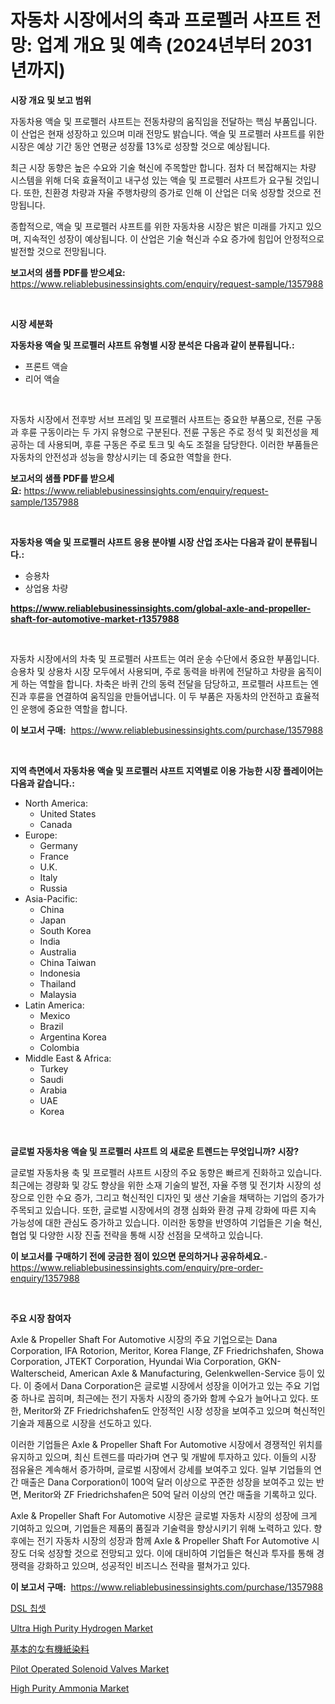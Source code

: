 <p><h1>자동차 시장에서의 축과 프로펠러 샤프트 전망: 업계 개요 및 예측 (2024년부터 2031년까지)</h1></p><p><strong>시장 개요 및 보고 범위</strong></p>
<p><p>자동차용 액슬 및 프로펠러 샤프트는 전동차량의 움직임을 전달하는 핵심 부품입니다. 이 산업은 현재 성장하고 있으며 미래 전망도 밝습니다. 액슬 및 프로펠러 샤프트를 위한 시장은 예상 기간 동안 연평균 성장률 13%로 성장할 것으로 예상됩니다.</p><p>최근 시장 동향은 높은 수요와 기술 혁신에 주목할만 합니다. 점차 더 복잡해지는 차량 시스템을 위해 더욱 효율적이고 내구성 있는 액슬 및 프로펠러 샤프트가 요구될 것입니다. 또한, 친환경 차량과 자율 주행차량의 증가로 인해 이 산업은 더욱 성장할 것으로 전망됩니다.</p><p>종합적으로, 액슬 및 프로펠러 샤프트를 위한 자동차용 시장은 밝은 미래를 가지고 있으며, 지속적인 성장이 예상됩니다. 이 산업은 기술 혁신과 수요 증가에 힘입어 안정적으로 발전할 것으로 전망됩니다.</p></p>
<p><strong>보고서의 샘플 PDF를 받으세요:</strong> <a href="https://www.reliablebusinessinsights.com/enquiry/request-sample/1357988">https://www.reliablebusinessinsights.com/enquiry/request-sample/1357988</a></p>
<p>&nbsp;</p>
<p><strong>시장 세분화</strong></p>
<p><strong>자동차용 액슬 및 프로펠러 샤프트 유형별 시장 분석은 다음과 같이 분류됩니다.:</strong></p>
<p><ul><li>프론트 액슬</li><li>리어 액슬</li></ul></p>
<p>&nbsp;</p>
<p><p>자동차 시장에서 전후방 서브 프레임 및 프로펠러 샤프트는 중요한 부품으로, 전륜 구동과 후륜 구동이라는 두 가지 유형으로 구분된다. 전륜 구동은 주로 정석 및 회전성을 제공하는 데 사용되며, 후륜 구동은 주로 토크 및 속도 조절을 담당한다. 이러한 부품들은 자동차의 안전성과 성능을 향상시키는 데 중요한 역할을 한다.</p></p>
<p><strong>보고서의 샘플 PDF를 받으세요:</strong>&nbsp;<a href="https://www.reliablebusinessinsights.com/enquiry/request-sample/1357988">https://www.reliablebusinessinsights.com/enquiry/request-sample/1357988</a></p>
<p>&nbsp;</p>
<p><strong> 자동차용 액슬 및 프로펠러 샤프트 응용 분야별 시장 산업 조사는 다음과 같이 분류됩니다.:</strong></p>
<p><ul><li>승용차</li><li>상업용 차량</li></ul></p>
<p><strong><a href="https://www.reliablebusinessinsights.com/global-axle-and-propeller-shaft-for-automotive-market-r1357988">https://www.reliablebusinessinsights.com/global-axle-and-propeller-shaft-for-automotive-market-r1357988</a></strong></p>
<p>&nbsp;</p>
<p><p>자동차 시장에서의 차축 및 프로펠러 샤프트는 여러 운송 수단에서 중요한 부품입니다. 승용차 및 상용차 시장 모두에서 사용되며, 주로 동력을 바퀴에 전달하고 차량을 움직이게 하는 역할을 합니다. 차축은 바퀴 간의 동력 전달을 담당하고, 프로펠러 샤프트는 엔진과 후륜을 연결하여 움직임을 만들어냅니다. 이 두 부품은 자동차의 안전하고 효율적인 운행에 중요한 역할을 합니다.</p></p>
<p><strong>이 보고서 구매:</strong>&nbsp; <a href="https://www.reliablebusinessinsights.com/purchase/1357988">https://www.reliablebusinessinsights.com/purchase/1357988</a></p>
<p>&nbsp;</p>
<p><strong>지역 측면에서 자동차용 액슬 및 프로펠러 샤프트 지역별로 이용 가능한 시장 플레이어는 다음과 같습니다.:</strong></p>
<p><ul>
    <li>
        North America:
        <ul>
            <li>United States</li>
            <li>Canada</li>
        </ul>
    </li>
    <li>
        Europe:
        <ul>
            <li>Germany</li>
            <li>France</li>
            <li>U.K.</li>
            <li>Italy</li>
            <li>Russia</li>
        </ul>
    </li>
    <li>
        Asia-Pacific:
        <ul>
            <li>China</li>
            <li>Japan</li>
            <li>South Korea</li>
            <li>India</li>
            <li>Australia</li>
            <li>China Taiwan</li>
            <li>Indonesia</li>
            <li>Thailand</li>
            <li>Malaysia</li>
        </ul>
    </li>
    <li>
        Latin America:
        <ul>
            <li>Mexico</li>
            <li>Brazil</li>
            <li>Argentina Korea</li>
            <li>Colombia</li>
        </ul>
    </li>
    <li>
        Middle East & Africa:
        <ul>
            <li>Turkey</li>
            <li>Saudi</li>
            <li>Arabia</li>
            <li>UAE</li>
            <li>Korea</li>
        </ul>
    </li>
    </ul></p>
<p>&nbsp;</p>
<p><strong>글로벌 자동차용 액슬 및 프로펠러 샤프트 의 새로운 트렌드는 무엇입니까? 시장?</strong></p>
<p><p>글로벌 자동차용 축 및 프로펠러 샤프트 시장의 주요 동향은 빠르게 진화하고 있습니다. 최근에는 경량화 및 강도 향상을 위한 소재 기술의 발전, 자율 주행 및 전기차 시장의 성장으로 인한 수요 증가, 그리고 혁신적인 디자인 및 생산 기술을 채택하는 기업의 증가가 주목되고 있습니다. 또한, 글로벌 시장에서의 경쟁 심화와 환경 규제 강화에 따른 지속 가능성에 대한 관심도 증가하고 있습니다. 이러한 동향을 반영하여 기업들은 기술 혁신, 협업 및 다양한 시장 진출 전략을 통해 시장 선점을 모색하고 있습니다.</p></p>
<p><strong>이 보고서를 구매하기 전에 궁금한 점이 있으면 문의하거나 공유하세요.</strong>- <a href="https://www.reliablebusinessinsights.com/enquiry/pre-order-enquiry/1357988">https://www.reliablebusinessinsights.com/enquiry/pre-order-enquiry/1357988</a></p>
<p>&nbsp;</p>
<p><strong>주요 시장 참여자</strong></p>
<p><p>Axle & Propeller Shaft For Automotive 시장의 주요 기업으로는 Dana Corporation, IFA Rotorion, Meritor, Korea Flange, ZF Friedrichshafen, Showa Corporation, JTEKT Corporation, Hyundai Wia Corporation, GKN-Walterscheid, American Axle & Manufacturing, Gelenkwellen-Service 등이 있다. 이 중에서 Dana Corporation은 글로벌 시장에서 성장을 이어가고 있는 주요 기업 중 하나로 꼽히며, 최근에는 전기 자동차 시장의 증가와 함께 수요가 늘어나고 있다. 또한, Meritor와 ZF Friedrichshafen도 안정적인 시장 성장을 보여주고 있으며 혁신적인 기술과 제품으로 시장을 선도하고 있다.</p><p>이러한 기업들은 Axle & Propeller Shaft For Automotive 시장에서 경쟁적인 위치를 유지하고 있으며, 최신 트렌드를 따라가며 연구 및 개발에 투자하고 있다. 이들의 시장 점유율은 계속해서 증가하며, 글로벌 시장에서 강세를 보여주고 있다. 일부 기업들의 연간 매출은 Dana Corporation이 100억 달러 이상으로 꾸준한 성장을 보여주고 있는 반면, Meritor와 ZF Friedrichshafen은 50억 달러 이상의 연간 매출을 기록하고 있다.</p><p>Axle & Propeller Shaft For Automotive 시장은 글로벌 자동차 시장의 성장에 크게 기여하고 있으며, 기업들은 제품의 품질과 기술력을 향상시키기 위해 노력하고 있다. 향후에는 전기 자동차 시장의 성장과 함께 Axle & Propeller Shaft For Automotive 시장도 더욱 성장할 것으로 전망되고 있다. 이에 대비하여 기업들은 혁신과 투자를 통해 경쟁력을 강화하고 있으며, 성공적인 비즈니스 전략을 펼쳐가고 있다.</p></p>
<p><strong>이 보고서 구매:</strong>&nbsp;&nbsp;<a href="https://www.reliablebusinessinsights.com/purchase/1357988">https://www.reliablebusinessinsights.com/purchase/1357988</a></p>
<p><p><a href="https://github.com/joannescott9078/Market-Research-Report-List-1/blob/main/565702083703.md">DSL 칩셋</a></p><p><a href="https://github.com/mancsybtousav/Market-Research-Report-List-2/blob/main/ultra-high-purity-hydrogen-market.md">Ultra High Purity Hydrogen Market</a></p><p><a href="https://github.com/ycmtqqhvk3273/Market-Research-Report-List-2/blob/main/352471191144.md">基本的な有機紙染料</a></p><p><a href="https://issuu.com/reportprime-2/docs/pilot-operated-solenoid-valves-market-size-2030.pp">Pilot Operated Solenoid Valves Market</a></p><p><a href="https://github.com/maudAbbott7/Market-Research-Report-List-1/blob/main/high-purity-ammonia-market.md">High Purity Ammonia Market</a></p></p>